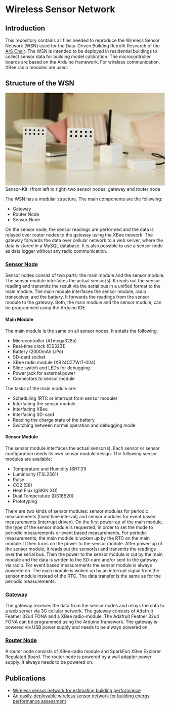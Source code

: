 # Wireless Sensor Network

## Introduction
This repository contains all files needed to reproduce the Wireless Sensor Network (WSN) used for the Data-Driven Building Retrofit Research of the [A/S Chair](http://www.systems.arch.ethz.ch/). 
The WSN is intended to be deployed in residential buildings to collect sensor data for building model calibration. The microcontroller boards are based on the Arduino framework. For wireless communication, XBee radio modules are used.

## Structure of the WSN
![Sensor-Kit](Miscellaneous/Images/Sensor_Kit_3.png)  
Sensor-Kit: (from left to right) two sensor nodes, gateway and router node

The WSN has a modular structure. The main components are the following:
* Gateway
* Router Node
* Sensor Node

On the sensor node, the sensor readings are performed and the data is relayed over router nodes to the gateway using the XBee network. The gateway forwards the data over cellular network to a web server, where the data is stored in a MySQL database. It is also possible to use a sensor node as data logger without any radio communication.

### [Sensor Node](Sensor_Node/)
Sensor nodes consist of two parts: the main module and the sensor module. The sensor module interfaces the actual sensor(s). It reads out the sensor reading and transmits the result via the serial bus in a unified format to the main module. The main module interfaces the sensor module, radio transceiver, and the battery. It forwards the readings from the sensor module to the gateway. Both, the main module and the sensor module, can be programmed using the Arduino IDE.

#### Main Module
The main module is the same on all sensor nodes. It entails the following:
* Microcontroller (ATmega328p)
* Real-time clock (DS3231)
* Battery (2000mAh LiPo)
* SD-card socket
* XBee radio module (XB24CZ7WIT-004)
* Slide switch and LEDs for debugging
* Power jack for external power
* Connectors to sensor module

The tasks of the main module are:
* Scheduling (RTC or interrupt from sensor module)
* Interfacing the sensor module
* Interfacing XBee
* Interfacing SD-card
* Reading the charge state of the battery
* Switching between normal operation and debugging mode

#### Sensor Module
The sensor module interfaces the actual sensor(s). Each sensor or sensor configuration needs its own sensor module design.
The following sensor modules are available:
* Temperature and Humidity (SHT31)
* Luminosity (TSL2561)
* Pulse
* CO2 (S8)
* Heat Flux (gSKIN XO)
* Dual Temperature (DS18B20)
* Prototyping

There are two kinds of sensor modules: sensor modules for periodic measurements (fixed time interval) and sensor modules for event based measurements (interrupt driven). On the first power-up of the main module, the type of the sensor module is requested, in order to set the mode to periodic measurements or event based measurements. For periodic measurements, the main module is woken up by the RTC on the main module. It then turns on the power to the sensor module. After power-up of the sensor module, it reads out the sensor(s) and transmits the readings over the serial bus. Then the power to the sensor module is cut by the main module and the data is written to the SD-card and/or sent to the gateway via radio.
For event based measurements the sensor module is always powered on. The main module is woken up by an interrupt signal from the sensor module instead of the RTC. The data transfer is the same as for the periodic measurements. 

### [Gateway](Gateway/)
The gateway receives the data from the sensor nodes and relays the data to a web server via 3G cellular network. The gateway consists of Adafruit Feather 32u4 FONA and a XBee radio-module. The Adafruit Feather 32u4 FONA can be programmed using the Arduino framework. The gateway is powered via USB power supply and needs to be always powered on.

### [Router Node](Router_Node/)
A router node consists of XBee-radio module and SparkFun XBee Explorer Regulated Board. The router node is powered by a wall adapter power supply. It always needs to be powered on.

## Publications
 * [Wireless sensor network for estimating building performance](https://sciencedirect.com/science/article/pii/S0926580519307472)
 * [An easily-deployable wireless sensor network for building energy performance assessment](https://www.sciencedirect.com/science/article/pii/S1876610217329077)
